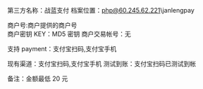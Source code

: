 第三方名称：战蓝支付
档案位置：php@60.245.62.221\janlengpay

商户号:商户提供的商户号  
商户密钥 KEY：MD5 密钥
商户交易帐号：无

支持 payment：支付宝扫码,支付宝手机

现有渠道：支付宝扫码,支付宝手机
测试到账：支付宝扫码已测试到帐

备注：金额最低 20 元
